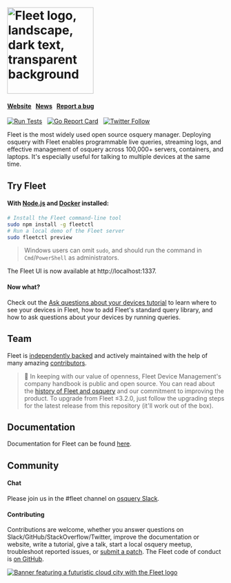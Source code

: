 <h1><img width="200" alt="Fleet logo, landscape, dark text, transparent background" src="https://user-images.githubusercontent.com/618009/103300491-9197e280-49c4-11eb-8677-6b41027be800.png"></h1>

#### [Website](https://fleetdm.com/)  &nbsp;  [News](http://twitter.com/fleetctl) &nbsp; [Report a bug](https://github.com/fleetdm/fleet/issues/new)

[![Run Tests](https://github.com/fleetdm/fleet/actions/workflows/test.yml/badge.svg)](https://github.com/fleetdm/fleet/actions/workflows/test.yml) &nbsp; [![Go Report Card](https://goreportcard.com/badge/github.com/fleetdm/fleet)](https://goreportcard.com/report/github.com/fleetdm/fleet) &nbsp; [![Twitter Follow](https://img.shields.io/twitter/follow/fleetctl.svg?style=social&maxAge=3600)](https://twitter.com/fleetctl)

Fleet is the most widely used open source osquery manager.  Deploying osquery with Fleet enables programmable live queries, streaming logs, and effective management of osquery across 100,000+ servers, containers, and laptops.  It's especially useful for talking to multiple devices at the same time.


## Try Fleet

#### With [Node.js](https://nodejs.org/en/download/) and [Docker](https://docs.docker.com/get-docker/) installed:

```bash
# Install the Fleet command-line tool
sudo npm install -g fleetctl
# Run a local demo of the Fleet server
sudo fleetctl preview
```

> Windows users can omit `sudo`, and should run the command in `Cmd`/`PowerShell` as administrators.

The Fleet UI is now available at http://localhost:1337.

#### Now what?

Check out the [Ask questions about your devices tutorial](./docs/01-Using-Fleet/00-Learn-how-to-use-Fleet.md#how-to-ask-questions-about-your-devices) to learn where to see your devices in Fleet, how to add Fleet's standard query library, and how to ask questions about your devices by running queries.

## Team
Fleet is [independently backed](https://linkedin.com/company/fleetdm) and actively maintained with the help of many amazing [contributors](https://github.com/fleetdm/fleet/graphs/contributors).

> 📖 In keeping with our value of openness, Fleet Device Management's company handbook is public and open source.  You can read about the [history of Fleet and osquery](https://fleetdm.com/handbook/company#history) and our commitment to improving the product.
> To upgrade from Fleet ≤3.2.0, just follow the upgrading steps for the latest release from this repository (it'll work out of the box).

## Documentation

Documentation for Fleet can be found [here](https://fleetdm.com/docs).

<!-- TODO: "#### Contributing" as one-liner with link to best jumping off point in docs -->
<!-- TODO: "#### Production deployment" as one-liner with link to best jumping off point in docs -->

## Community

#### Chat

Please join us in the #fleet channel on [osquery Slack](https://osquery.slack.com/join/shared_invite/zt-h29zm0gk-s2DBtGUTW4CFel0f0IjTEw#/).

#### Contributing

Contributions are welcome, whether you answer questions on Slack/GitHub/StackOverflow/Twitter, improve the documentation or website, write a tutorial, give a talk, start a local osquery meetup, troubleshoot reported issues, or [submit a patch](https://github.com/fleetdm/fleet/blob/main/CONTRIBUTING.md).  The Fleet code of conduct is [on GitHub](https://github.com/fleetdm/fleet/blob/main/CODE_OF_CONDUCT.md).

<a href="https://fleetdm.com"><img alt="Banner featuring a futuristic cloud city with the Fleet logo" src="https://user-images.githubusercontent.com/618009/98254443-eaf21100-1f41-11eb-9e2c-63a0545601f3.jpg"/></a>
